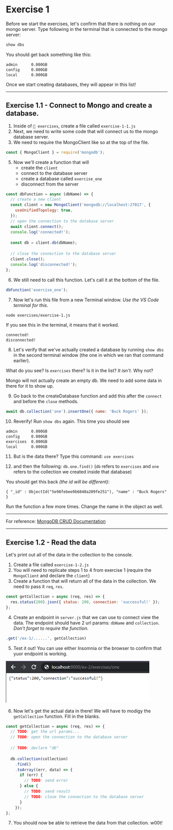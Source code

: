 # Exercise 1

Before we start the exercises, let's confirm that there is nothing on our mongo server. Type following in the terminal that is connected to the mongo server:

```bash
show dbs
```

You should get back something like this:

```
admin      0.000GB
config     0.000GB
local      0.000GB
```

Once we start creating databases, they will appear in this list!

---

## Exercise 1.1 - Connect to Mongo and create a database.

1. Inside of `📁 exercises`, create a file called `exercise-1-1.js`
2. Next, we need to write some code that will connect us to the mongo database server.
3. We need to require the MongoClient like so at the top of the file.

```js
const { MongoClient } = require('mongodb');
```

5. Now we'll create a function that will
   - create the `client`
   - connect to the database server
   - create a database called `exercise_one`
   - disconnect from the server

```js
const dbFunction = async (dbName) => {
  // create a new client
  const client = new MongoClient('mongodb://localhost:27017', {
    useUnifiedTopology: true,
  });
  // open the connection to the database server
  await client.connect();
  console.log('connected!');

  const db = client.db(dbName);

  // close the connection to the database server
  client.close();
  console.log('disconnected!');
};
```

6. We still need to call this function. Let's call it at the bottom of the file.

```js
dbFunction('exercise_one');
```

7. Now let's run this file from a new Terminal window. _Use the VS Code terminal for this_.

```bash
node exercises/exercise-1.js
```

If you see this in the terminal, it means that it worked.

```
connected!
disconnected!
```

8. Let's verify that we've actually created a database by running `show dbs` in the second terminal window (the one in which we ran that command earlier).

What do you see? Is `exercises` there? Is it in the list? _It isn't._ Why not?

Mongo will not actually create an empty db. We need to add some data in there for it to show up.

9. Go back to the createDatabase function and add this after the `connect` and before the `close` methods.

```js
await db.collection('one').insertOne({ name: 'Buck Rogers' });
```

10. Reverify! Run `show dbs` again. This time you should see

```
admin      0.000GB
config     0.000GB
exercises  0.000GB
local      0.000GB
```

11. But is the data there? Type this command: `use exercises`

12. and then the following: `db.one.find()` (`db` refers to `exercises` and `one` refers to the collection we created inside that database)

You should get this back _(the id will be different)_:

```
{ "_id" : ObjectId("5e98febee9b6840a209fe251"), "name" : "Buck Rogers" }
```

Run the function a few more times. Change the name in the object as well.

---

For reference: [MongoDB CRUD Documentation](http://mongodb.github.io/node-mongodb-native/3.5/reference/ecmascriptnext/crud/)

---

## Exercise 1.2 - Read the data

Let's print out all of the data in the collection to the console.

1. Create a file called `exercise-1-2.js`
2. You will need to replicate steps 1 to 4 from exercise 1 (require the `MongoClient` and declare the `client`)
3. Create a function that will return all of the data in the collection. We need to pass it `req`, `res`.

```js
const getCollection = async (req, res) => {
  res.status(200).json({ status: 200, connection: 'successful!' });
};
```

4. Create an endpoint in `server.js` that we can use to connect view the data. The endpoint should have 2 url params: `dbName` and `collection`. _Don't forget to require the function._

```js
.get('/ex-1/......', getCollection)
```

5. Test it out! You can use either Insomnia or the browser to confirm that yuor endpoint is working.

<img src='../__lecture/assets/ex-1-2-5.png' />

6. Now let's get the actual data in there! We will have to modigy the `getCollection` function. Fill in the blanks.

```js
const getCollection = async (req, res) => {
  // TODO: get the url params...
  // TODO: open the connection to the database server

  // TODO: declare "db"

  db.collection(collection)
    .find()
    .toArray((err, data) => {
      if (err) {
        // TODO: send error
      } else {
        // TODO: send result
        // TODO: close the connection to the database server
      }
    });
};
```

7. You should now be able to retrieve the data from that collection. w00t!
